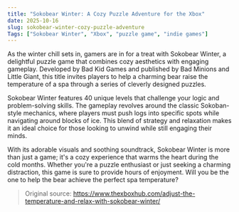 ```yaml
---
title: "Sokobear Winter: A Cozy Puzzle Adventure for the Xbox"
date: 2025-10-16
slug: sokobear-winter-cozy-puzzle-adventure
Tags: ["Sokobear Winter", "Xbox", "puzzle game", "indie games"]
---
```

As the winter chill sets in, gamers are in for a treat with Sokobear Winter, a delightful puzzle game that combines cozy aesthetics with engaging gameplay. Developed by Bad Kid Games and published by Bad Minions and Little Giant, this title invites players to help a charming bear raise the temperature of a spa through a series of cleverly designed puzzles.

Sokobear Winter features 40 unique levels that challenge your logic and problem-solving skills. The gameplay revolves around the classic Sokoban-style mechanics, where players must push logs into specific spots while navigating around blocks of ice. This blend of strategy and relaxation makes it an ideal choice for those looking to unwind while still engaging their minds.

With its adorable visuals and soothing soundtrack, Sokobear Winter is more than just a game; it's a cozy experience that warms the heart during the cold months. Whether you're a puzzle enthusiast or just seeking a charming distraction, this game is sure to provide hours of enjoyment. Will you be the one to help the bear achieve the perfect spa temperature?

> Original source: https://www.thexboxhub.com/adjust-the-temperature-and-relax-with-sokobear-winter/